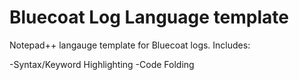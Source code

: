 # Bluecoat Log Language template
Notepad++ langauge template for Bluecoat logs. Includes:

-Syntax/Keyword Highlighting
-Code Folding

